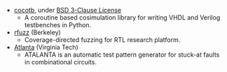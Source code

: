 - [cocotb](https://github.com/cocotb/cocotb), under [BSD 3-Clause License](https://github.com/cocotb/cocotb/blob/master/LICENSE)
  - A coroutine based cosimulation library for writing VHDL and Verilog testbenches in Python.
- [rfuzz](https://github.com/ekiwi/rfuzz) (Berkeley)
  - Coverage-directed fuzzing for RTL research platform.
- [Atlanta](https://github.com/hsluoyz/Atalanta) (Virginia Tech)
  - ATALANTA is an automatic test pattern generator for stuck-at faults in combinational circuits.
